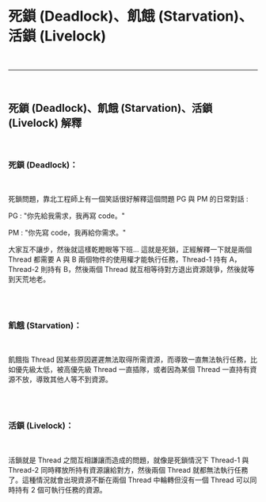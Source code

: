 # 死鎖 (Deadlock)、飢餓 (Starvation)、活鎖 (Livelock)

<br>

---

<br>

## 死鎖 (Deadlock)、飢餓 (Starvation)、活鎖 (Livelock) 解釋

<br>

### 死鎖 (Deadlock)：

<br>

死鎖問題，靠北工程師上有一個笑話很好解釋這個問題 PG 與 PM 的日常對話 :

PG : "你先給我需求，我再寫 code。"

PM : "你先寫 code，我再給你需求。"

大家互不讓步，然後就這樣乾瞪眼等下班... 這就是死鎖，正經解釋一下就是兩個 Thread 都需要 A 與 B 兩個物件的使用權才能執行任務，Thread-1 持有 A，Thread-2 則持有 B，然後兩個 Thread 就互相等待對方退出資源競爭，然後就等到天荒地老。

<br>
<br>

### 飢餓 (Starvation)：

<br>

飢餓指 Thread 因某些原因遲遲無法取得所需資源，而導致一直無法執行任務，比如優先級太低，被高優先級 Thread 一直插隊，或者因為某個 Thread 一直持有資源不放，導致其他人等不到資源。

<br>
<br>

### 活鎖 (Livelock)：

<br>

活鎖就是 Thread 之間互相謙讓而造成的問題，就像是死鎖情況下 Thread-1 與 Thread-2 同時釋放所持有資源讓給對方，然後兩個 Thread 就都無法執行任務了。這種情況就會出現資源不斷在兩個 Thread 中輪轉但沒有一個 Thread 可以同時持有 2 個可執行任務的資源。

